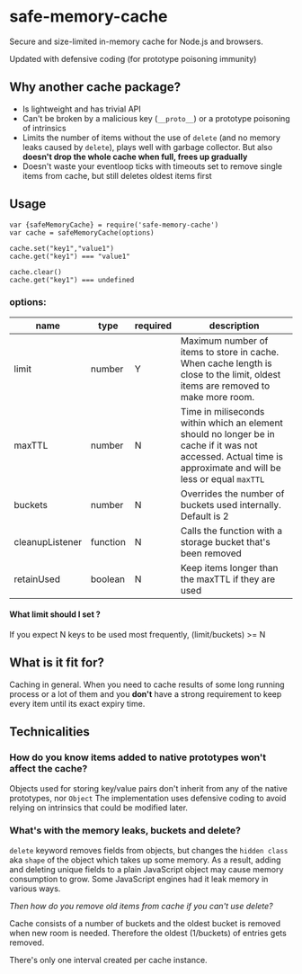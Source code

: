 # safe-memory-cache
Secure and size-limited in-memory cache for Node.js and browsers.

Updated with defensive coding (for prototype poisoning immunity)

## Why another cache package?

- Is lightweight and has trivial API
- Can't be broken by a malicious key (`__proto__`) or a prototype poisoning of intrinsics
- Limits the number of items without the use of `delete` (and no memory leaks caused by `delete`), plays well with garbage collector. But also **doesn't drop the whole cache when full, frees up gradually**
- Doesn't waste your eventloop ticks with timeouts set to remove single items from cache, but still deletes oldest items first

## Usage

```
var {safeMemoryCache} = require('safe-memory-cache')
var cache = safeMemoryCache(options)

cache.set("key1","value1")
cache.get("key1") === "value1"

cache.clear()
cache.get("key1") === undefined

```

### options:

name | type | required | description
 --- | --- | --- | ---
 limit | number | Y | Maximum number of items to store in cache. When cache length is close to the limit, oldest items are removed to make more room.
 maxTTL | number | N | Time in miliseconds within which an element should no longer be in cache if it was not accessed. Actual time is approximate and will be less or equal `maxTTL`
 buckets | number | N | Overrides the number of buckets used internally. Default is 2
 cleanupListener | function | N | Calls the function with a storage bucket that's been removed
 retainUsed | boolean | N | Keep items longer than the maxTTL if they are used

#### What limit should I set ?
If you expect N keys to be used most frequently, (limit/buckets) >= N


## What is it fit for?

Caching in general. When you need to cache results of some long running process or a lot of them and you **don't** have a strong requirement to keep every item until its exact expiry time.

## Technicalities

### How do you know items added to native prototypes won't affect the cache?

Objects used for storing key/value pairs don't inherit from any of the native prototypes, nor `Object`
The implementation uses defensive coding to avoid relying on intrinsics that could be modified later.

### What's with the memory leaks, buckets and delete?

`delete` keyword removes fields from objects, but changes the `hidden class` aka `shape` of the object which takes up some memory. As a result, adding and deleting unique fields to a plain JavaScript object may cause memory consumption to grow. Some JavaScript engines had it leak memory in various ways.

*Then how do you remove old items from cache if you can't use delete?*

Cache consists of a number of buckets and the oldest bucket is removed when new room is needed. Therefore the oldest (1/buckets) of entries gets removed.

There's only one interval created per cache instance.
